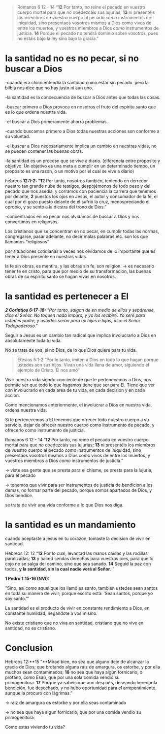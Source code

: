 > Romanos 6 12 - 14 “**12** Por tanto, no reine el pecado en vuestro cuerpo mortal para que _no_ obedezcáis sus lujurias; **13** ni presentéis los miembros de vuestro cuerpo al pecado _como_ instrumentos de iniquidad, sino presentaos vosotros mismos a Dios como vivos de entre los muertos, y vuestros miembros a Dios _como_ instrumentos de justicia. **14** Porque el pecado no tendrá dominio sobre vosotros, pues no estáis bajo la ley sino bajo la gracia.”

# la santidad no es no pecar, si no buscar a Dios

-cuando era chico entendia la santidad como estar sin pecado. pero la bilbia nos dice que no hay justo ni aun uno.

-la santidad es la concecuencia de buscar a Dios antes que todas las cosas.

-buscar primero a Dios provoca en nosotros el fruto del espiritu santo que es lo que ordena nuestra vida.

-el buscar a Dios primeramente ahorra problemas.

-cuando buscamos primero a Dios todas nuestras acciones son conforme a su voluntad.

-el buscar a Dios necesariamente implica un cambio en nuestras vidas, no se pueden contener las buenas obras.

-la santidad es un proceso que se vive a diario. (diferencia entre proposito y objetivo: Un objetivo es una meta a cumplir en un determinado tiempo, un proposito es una razon, o un motivo por el cual se vive a diario)

hebreos **12:1-2: “12** Por tanto, nosotros también, teniendo en derredor nuestro tan grande nube de testigos, despojémonos de todo peso y del pecado que nos asedia, y corramos con paciencia la carrera que tenemos por delante, **2** puestos los ojos en Jesús, el autor y consumador de la fe, el cual por el gozo puesto delante de él sufrió la cruz, menospreciando el oprobio, y se sentó a la diestra del trono de Dios.”

-concentrados en no pecar nos olvidamos de buscar a Dios y nos convertimos en religiosos.

Los cristianos que se concentran en no pecar, en cumplir todas las normas, congregarse, pasar adelante, no decir malas palabras etc. son los que llamamos “religiosos”

por situaciones cotidianas a veces nos olvidamos de lo importante que es tener a Dios presente en nuestras vidas.

la fe sin obras, es mentira, y las obras sin fe, son religion. → es necesario tener fe en cristo, para que por medio de su transformacion, las buenas obras de su espiritu santo se hagan vivas en nosotros.

# la santidad es pertenecer a El

_**2 Corintios 6:17-18:** "Por tanto, salgan de en medio de ellos y sepárense, dice el Señor. No toquen nada impuro, y yo los recibiré. Yo seré para ustedes padre, y ustedes serán para mí hijos e hijas, dice el Señor Todopoderoso."_

Seguir a Jesus es un cambio tan radical que implica involucrarlo a Dios en absolutamente toda tu vida.

No se trata de vos, si no Dios, de lo que Dios quiere para tu vida.

> Efesios 5:1-2 “Por lo tanto, imiten a Dios en todo lo que hagan porque ustedes son sus hijos. Vivan una vida llena de amor, siguiendo el ejemplo de Cristo. Él nos amó“

Vivir nuestra vida siendo conciente de que le pertenecemos a Dios, nos permite ver que todo lo que hagamos tiene que ser para El. Tiene que ver con involucrarlo en cada area de tu vida, en cada decision y en cada accion.

Como mencionamos anteriormente, el involucrar a Dios en nuestra vida, ordena nuestra vida.

Si le pertenecemos a El tenemos que ofrecer todo nuestro cuerpo a su servicio, dejar de ofrecer nuestro cuerpo como instrumento de pecado, y ofrecerlo como instrumento de justicia.

Romanos 6 12 - 14 “**12** Por tanto, no reine el pecado en vuestro cuerpo mortal para que _no_ obedezcáis sus lujurias; **13** ni presentéis los miembros de vuestro cuerpo al pecado _como_ instrumentos de iniquidad, sino presentaos vosotros mismos a Dios como vivos de entre los muertos, y vuestros miembros a Dios _como_ instrumentos de justicia.”

→ viste esa gente que se presta para el chisme, se presta para la lujuria, para el pecado

→ tenemos que vivir para ser instrumentos de justicia de bendicion a los demas, no formar parte del pecado, porque somos apartados de Dios, y Dios bendice.

se trata de vivir una vida conforme a lo que Dios nos diga.

# la santidad es un mandamiento

cuando aceptaste a jesus en tu corazon, tomaste la decision de vivir en santidad.

Hebreos 12: 12 “**12** Por lo cual, levantad las manos caídas y las rodillas paralizadas; **13** y haced sendas derechas para vuestros pies, para que lo cojo no se salga del camino, sino que sea sanado. **14** Seguid la paz con todos, **y la santidad, sin la cual nadie verá al Señor**. ”

**1 Pedro 1:15-16 (NVI):**

"Sino, así como aquel que los llamó es santo, también ustedes sean santos en toda su manera de vivir; porque escrito está: 'Sean santos, porque yo soy santo.'"

La santidad es el producto de vivir en constante rendimiento a Dios, en constante humildad, negandote a vos mismo.

No existe cristiano que no viva en santidad, cristiano que no vive en santidad, no es cristiano.

# Conclusion

Hebreos 12:**15 ”**Mirad bien, no sea que alguno deje de alcanzar la gracia de Dios; que brotando alguna raíz de amargura, os estorbe, y por ella muchos sean contaminados; **16** no sea que haya algún fornicario, o profano, como Esaú, que por una sola comida vendió su primogenitura. **17** Porque ya sabéis que aun después, deseando heredar la bendición, fue desechado, y no hubo oportunidad para el arrepentimiento, aunque la procuró con lágrimas.”

→ raiz de amargura os estorbe y por ella seas contaminado

→ no sea que haya algun fornicario, que por una comida vendio su primogenitura

Como estas viviendo tu vida?
